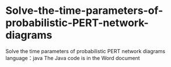 # Solve-the-time-parameters-of-probabilistic-PERT-network-diagrams
Solve the time parameters of probabilistic PERT network diagrams
language：java
The Java code is in the Word document
